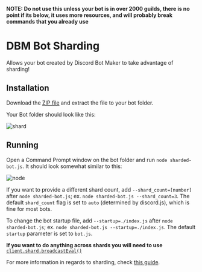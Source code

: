 **NOTE: Do not use this unless your bot is in over 2000 guilds, there is no point if its below, it uses more resources, and will probably break commands that you already use**

# DBM Bot Sharding

Allows your bot created by Discord Bot Maker to take advantage of sharding!

## Installation

Download the [ZIP file] and extract the file to your bot folder.

Your Bot folder should look like this:

![shard](https://i.imgur.com/sHqbJjV.png)

## Running

Open a Command Prompt window on the bot folder and run `node sharded-bot.js`. It should look somewhat similar to this:

![node](https://i.imgur.com/AKuzOrR.png)

If you want to provide a different shard count, add `--shard_count=[number]` after `node sharded-bot.js`; ex. `node sharded-bot.js --shard_count=3`.
The default `shard_count` flag is set to `auto` (determined by discord.js), which is fine for most bots.

To change the bot startup file, add `--startup=./index.js` after `node sharded-bot.js`; ex. `node sharded-bot.js --startup=./index.js`.
The default `startup` parameter is set to `bot.js`.

**If you want to do anything across shards you will need to use** [`client.shard.broadcastEval()`]

For more information in regards to sharding, check [this guide].

[zip file]: https://dbm-network.github.io/download-git/#/home?url=https://github.com/dbm-network/mods/blob/master/sharder/sharded-bot.js
[this guide]: https://discordjs.guide/sharding/
[`client.shard.broadcasteval()`]: https://discord.js.org/#/docs/main/stable/class/ShardClientUtil?scrollTo=broadcastEval
